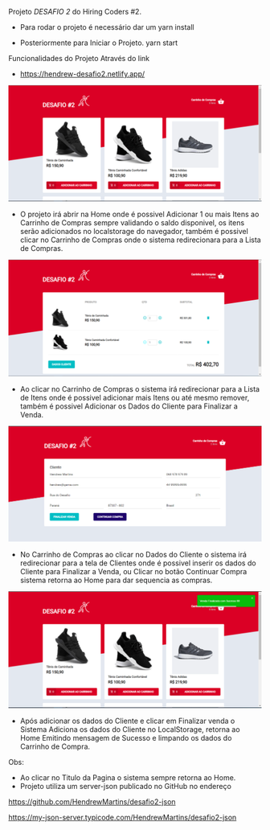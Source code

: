 Projeto *DESAFIO 2* do Hiring Coders #2.

- Para rodar o projeto é necessário dar um 
yarn install 

- Posteriormente para Iniciar o Projeto.
yarn start

Funcionalidades do Projeto Através do link
- https://hendrew-desafio2.netlify.app/

![Alt text](https://github.com/HendrewMartins/desafio2/blob/main/src/assets/readme/Home.PNG?raw=true "HOme")
- O projeto irá abrir na Home onde é possivel Adicionar 1 ou mais Itens ao Carrinho de Compras sempre validando o saldo disponivel,
os itens serão adicionados no localstorage do navegador, também é possivel clicar no Carrinho de Compras onde o sistema redirecionara para a Lista de Compras.



![Alt text](https://github.com/HendrewMartins/desafio2/blob/main/src/assets/readme/Carrinho.PNG?raw=true "Carrinho")
- Ao clicar no Carrinho de Compras o sistema irá redirecionar para a Lista de Itens onde é possivel adicionar mais Itens ou até mesmo remover, 
também é possivel Adicionar os Dados do Cliente para Finalizar a Venda.



![Alt text](https://github.com/HendrewMartins/desafio2/blob/main/src/assets/readme/Dados%20Clientes.PNG?raw=true "Cliente")
- No Carrinho de Compras ao clicar no Dados do Cliente o sistema irá redirecionar para a tela de Clientes onde é possivel inserir os dados do 
Cliente para Finalizar a Venda, ou Clicar no botão Continuar Compra sistema retorna ao Home para dar sequencia as compras.



![Alt text](https://github.com/HendrewMartins/desafio2/blob/main/src/assets/readme/Final%20Venda.PNG?raw=true "Final")
- Após adicionar os dados do Cliente e clicar em Finalizar venda o Sistema Adiciona os dados do Cliente no LocalStorage, retorna ao Home Emitindo
mensagem de Sucesso e limpando os dados do Carrinho de Compra.

Obs: 
- Ao clicar no Titulo da Pagina o sistema sempre retorna ao Home.
- Projeto utiliza um server-json publicado no GitHub no endereço

https://github.com/HendrewMartins/desafio2-json

https://my-json-server.typicode.com/HendrewMartins/desafio2-json










